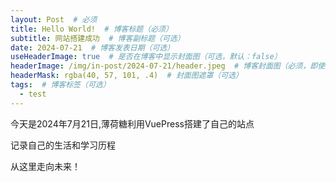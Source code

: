 ```yaml
---
layout: Post  # 必须
title: Hello World!  # 博客标题（必须）
subtitle: 网站搭建成功  # 博客副标题（可选）
date: 2024-07-21  # 博客发表日期（可选）
useHeaderImage: true  # 是否在博客中显示封面图（可选，默认：false）
headerImage: /img/in-post/2024-07-21/header.jpeg  # 博客封面图（必须，即使上一项选了 false，因为图片也需要在首页显示）
headerMask: rgba(40, 57, 101, .4)  # 封面图遮罩（可选）
tags:  # 博客标签（可选）
  - test
---
```

今天是2024年7月21日,薄荷糖利用VuePress搭建了自己的站点

记录自己的生活和学习历程

从这里走向未来！
